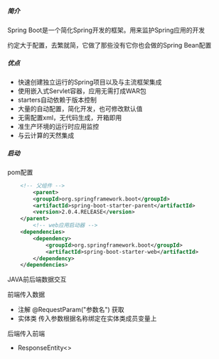 ##### 简介

Spring Boot是一个简化Spring开发的框架。用来监护Spring应用的开发

约定大于配置，去繁就简，它做了那些没有它你也会做的Spring Bean配置

##### 优点

- 快速创建独立运行的Spring项目以及与主流框架集成
- 使用嵌入式Servlet容器，应用无需打成WAR包
- starters自动依赖于版本控制
- 大量的自动配置，简化开发，也可修改默认值
- 无需配置xml，无代码生成，开箱即用
- 准生产环境的运行时应用监控
- 与云计算的天然集成

##### 启动

pom配置

```xml
    <!-- 父组件 -->
		<parent>
        <groupId>org.springframework.boot</groupId>
        <artifactId>spring-boot-starter-parent</artifactId>
        <version>2.0.4.RELEASE</version>
    </parent>
		<!-- web应用启动器 -->
    <dependencies>
        <dependency>
            <groupId>org.springframework.boot</groupId>
            <artifactId>spring-boot-starter-web</artifactId>
        </dependency>
    </dependencies>
```



JAVA前后端数据交互

前端传入数据

- 注解	@RequestParam("参数名") 获取
- 实体类 传入参数根据名称绑定在实体类成员变量上

后端传入前端

- ResponseEntity<>